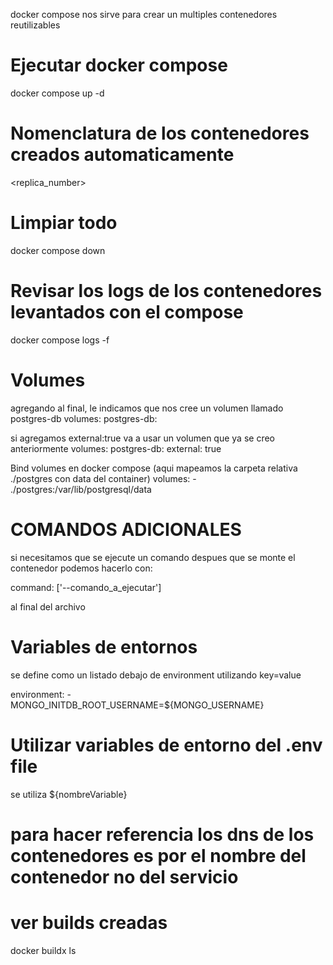 docker compose nos sirve para crear un multiples contenedores reutilizables

# Ejecutar docker compose
docker compose up -d

# Nomenclatura  de los contenedores creados automaticamente
<project-name>_<service-name>_<replica_number>

# Limpiar todo
docker compose down

# Revisar los logs de los contenedores levantados con el compose
docker compose logs -f

# Volumes
agregando al final, le indicamos que nos cree un volumen llamado postgres-db
volumes:
  postgres-db:

si agregamos external:true va a usar un volumen que ya se creo anteriormente
volumes:
  postgres-db:
    external: true

Bind volumes en docker compose
(aqui mapeamos la carpeta relativa ./postgres con data del container)
volumes:
      - ./postgres:/var/lib/postgresql/data


# COMANDOS ADICIONALES
si necesitamos que se ejecute un comando despues que se monte el contenedor podemos hacerlo con:

 command: ['--comando_a_ejecutar'] 

 al final del archivo

 # Variables de entornos

 se define como un listado debajo de environment utilizando key=value

  environment:
      - MONGO_INITDB_ROOT_USERNAME=${MONGO_USERNAME}

# Utilizar variables de entorno del .env file

se utiliza ${nombreVariable}

# para hacer referencia los dns de los contenedores es por el nombre del contenedor no del servicio

# ver builds creadas

docker buildx ls
